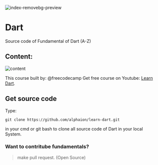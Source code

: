 ![index-removebg-preview](https://user-images.githubusercontent.com/57044551/114073411-de8f2d00-98c0-11eb-8c4a-9ef4a03fb42f.png)
# Dart
Source code of Fundamental of Dart (A-Z)

## Content:
![content](https://user-images.githubusercontent.com/57044551/114015951-f26a6d00-9887-11eb-8232-67335506b127.png)

This course built by: @freecodecamp
Get free course on Youtube: [Learn Dart](https://youtu.be/Ej_Pcr4uC2Q).
## Get source code
Type:
```
git clone https://github.com/alphaion/learn-dart.git
```
in your cmd or git bash to clone all source code of Dart in your local System.

### Want to contritube fundamentals?
> make pull request. (Open Source)

